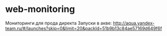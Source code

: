 # web-monitoring
Мониторинги для прода директа
Запуски в акве:
http://aqua.yandex-team.ru/#/launches?skip=0&limit=20&packId=51b9b13c84ae57169d649f6f
